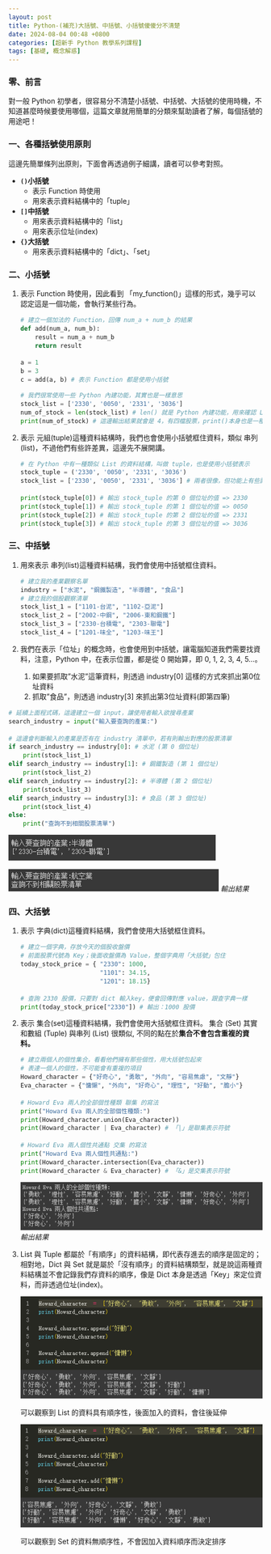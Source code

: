 ```yaml
---
layout: post
title: Python-(補充)大括號、中括號、小括號傻傻分不清楚
date: 2024-08-04 00:48 +0800
categories: [超新手 Python 教學系列課程]
tags: [基礎, 概念解惑]
---
```

### 零、前言

對一般 Python 初學者，很容易分不清楚小括號、中括號、大括號的使用時機，不知道甚麼時候要使用哪個，這篇文章就用簡單的分類來幫助讀者了解，每個括號的用途吧！

### 一、各種括號使用原則

這邊先簡單條列出原則，下面會再透過例子細講，讀者可以參考對照。

- **`()`小括號**
    - 表示 Function 時使用
    - 用來表示資料結構中的「tuple」
- **`[]`中括號**
    - 用來表示資料結構中的「list」
    - 用來表示位址(index)
- **`{}`大括號**
    - 用來表示資料結構中的「dict」、「set」

### 二、小括號

1. 表示 Function 時使用，因此看到 「my_function()」這樣的形式，幾乎可以認定這是一個功能，會執行某些行為。
    
    ```python
    # 建立一個加法的 Function，回傳 num_a + num_b 的結果
    def add(num_a, num_b):
        result = num_a + num_b
        return result
    
    a = 1
    b = 3
    c = add(a, b) # 表示 Function 都是使用小括號
    ```
    
    ```python
    # 我們很常使用一些 Python 內建功能，其實也是一樣意思
    stock_list = ['2330', '0050', '2331', '3036']
    num_of_stock = len(stock_list) # len() 就是 Python 內建功能，用來確認 List 的長度
    print(num_of_stock) # 這邊輸出結果就會是 4，有四檔股票，print()本身也是一種內建功能
    ```
    
2. 表示 元組(tuple)這種資料結構時，我們也會使用小括號框住資料，類似 串列(list)，不過他們有些許差異，這邊先不展開講。
    
    ```python
    # 在 Python 中有一種類似 List 的資料結構，叫做 tuple，也是使用小括號表示
    stock_tuple = ('2330', '0050', '2331', '3036')
    stock_list = ['2330', '0050', '2331', '3036'] # 兩者很像，但功能上有些許不同
    
    print(stock_tuple[0]) # 輸出 stock_tuple 的第 0 個位址的值 => 2330
    print(stock_tuple[1]) # 輸出 stock_tuple 的第 1 個位址的值 => 0050
    print(stock_tuple[2]) # 輸出 stock_tuple 的第 2 個位址的值 => 2331
    print(stock_tuple[3]) # 輸出 stock_tuple 的第 3 個位址的值 => 3036
    ```
    

### 三、中括號

1. 用來表示 串列(list)這種資料結構，我們會使用中括號框住資料。
    
    ```python
    # 建立我的產業觀察名單
    industry = ["水泥", "鋼鐵製造", "半導體", "食品"]
    # 建立我的個股觀察清單
    stock_list_1 = ["1101-台泥", "1102-亞泥"]
    stock_list_2 = ["2002-中鋼", "2006-東和鋼鐵"]
    stock_list_3 = ["2330-台積電", "2303-聯電"]
    stock_list_4 = ["1201-味全", "1203-味王"]
    ```
    
2. 我們在表示「位址」的概念時，也會使用到中括號，讓電腦知道我們需要找資料，注意，Python 中，在表示位置，都是從 0 開始算，即 0, 1, 2, 3, 4, 5…。
    1. 如果要抓取”水泥”這筆資料，則透過 industry[0] 這樣的方式來抓出第0位址資料
    2. 抓取”食品”，則透過 industry[3] 來抓出第3位址資料(即第四筆)

```python
# 延續上面程式碼，這邊建立一個 input，讓使用者輸入欲搜尋產業
search_industry = input("輸入要查詢的產業:")

# 這邊會判斷輸入的產業是否有在 industry 清單中，若有則輸出對應的股票清單
if search_industry == industry[0]: # 水泥 (第 0 個位址)
    print(stock_list_1)
elif search_industry == industry[1]: # 鋼鐵製造 (第 1 個位址)
    print(stock_list_2)
elif search_industry == industry[2]: # 半導體 (第 2 個位址)
    print(stock_list_3)
elif search_industry == industry[3]: # 食品 (第 3 個位址)
    print(stock_list_4)
else:
    print("查詢不到相關股票清單")
```

![Untitled](/assets/img/post_img/2024-08-04-python-補充-大括號-中括號-小括號傻傻分不清楚0a23b76ea1a148e8a032c80eb404dc86/Untitled.png)

![輸出結果](/assets/img/post_img/2024-08-04-python-補充-大括號-中括號-小括號傻傻分不清楚0a23b76ea1a148e8a032c80eb404dc86/Untitled%201.png)
_輸出結果_

### 四、大括號

1. 表示 字典(dict)這種資料結構，我們會使用大括號框住資料。
    
    ```python
    # 建立一個字典，存放今天的個股收盤價
    # 前面股票代號為 Key；後面收盤價為 Value，整個字典用「大括號」包住
    today_stock_price = { "2330": 1000, 
                          "1101": 34.15, 
                          "1201": 18.15}
    
    # 查詢 2330 股價，只要對 dict 輸入key，便會回傳對應 value，跟查字典一樣
    print(today_stock_price["2330"]) # 輸出：1000 股價
    ```
    
2. 表示 集合(set)這種資料結構，我們會使用大括號框住資料。
集合 (Set) 其實和數組 (Tuple) 與串列 (List) 很類似, 不同的點在於**集合不會包含重複的資料。**
    
    ```python
    # 建立兩個人的個性集合，看看他們擁有那些個性，用大括號包起來
    # 表達一個人的個性，不可能會有重複的項目
    Howard_character = {"好奇心", "勇敢", "外向", "容易焦慮", "文靜"}
    Eva_character = {"慵懶", "外向", "好奇心", "理性", "好動", "膽小"}
    
    # Howard Eva 兩人的全部個性種類 聯集 的寫法
    print("Howard Eva 兩人的全部個性種類:")
    print(Howard_character.union(Eva_character))
    print(Howard_character | Eva_character) # 「|」是聯集表示符號
    
    # Howard Eva 兩人個性共通點 交集 的寫法
    print("Howard Eva 兩人個性共通點:")
    print(Howard_character.intersection(Eva_character))
    print(Howard_character & Eva_character) # 「&」是交集表示符號
    ```
    
    ![輸出結果](/assets/img/post_img/2024-08-04-python-補充-大括號-中括號-小括號傻傻分不清楚0a23b76ea1a148e8a032c80eb404dc86/Untitled%202.png)
    _輸出結果_
    
3. List 與 Tuple 都屬於「有順序」的資料結構，即代表存進去的順序是固定的；相對地，Dict 與 Set 就是屬於「沒有順序」的資料結構類型，就是說這兩種資料結構並不會記錄我們存資料的順序，像是 Dict 本身是透過「Key」來定位資料，而非透過位址(index)。
    
    ![可以觀察到 List 的資料具有順序性，後面加入的資料，會往後延伸](/assets/img/post_img/2024-08-04-python-補充-大括號-中括號-小括號傻傻分不清楚0a23b76ea1a148e8a032c80eb404dc86/Untitled%203.png)
    
    可以觀察到 List 的資料具有順序性，後面加入的資料，會往後延伸
    
    ![可以觀察到 Set 的資料無順序性，不會因加入資料順序而決定排序](/assets/img/post_img/2024-08-04-python-補充-大括號-中括號-小括號傻傻分不清楚0a23b76ea1a148e8a032c80eb404dc86/Untitled%204.png)
    
    可以觀察到 Set 的資料無順序性，不會因加入資料順序而決定排序